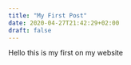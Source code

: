 ```yaml
---
title: "My First Post"
date: 2020-04-27T21:42:29+02:00
draft: false
---
```


Hello this is my first on my website